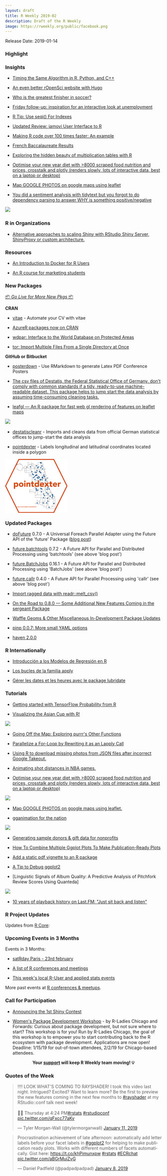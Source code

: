 ```yaml
---
layout: draft
title: R Weekly 2019-02
description: Draft of the R Weekly
image: https://rweekly.org/public/facebook.png
---
```


Release Date: 2019-01-14

###  Highlight



### Insights


+ [Timing the Same Algorithm in R, Python, and C++](http://www.win-vector.com/blog/2019/01/timing-of-the-same-algorithm-in-r-python-and-c/)

+ [An even better rOpenSci website with Hugo](https://ropensci.org/technotes/2019/01/09/hugo/)

+ [Who is the greatest finisher in soccer?](https://blog.revolutionanalytics.com/2019/01/best-finishers-in-football.html)

+ [Friday follow-up: inspiration for an interactive look at unemployment](https://austinwehrwein.com/data-visualization/unemployment/)

+ [R Tip: Use seqi() For Indexes](http://www.win-vector.com/blog/2019/01/r-tip-use-seqi-for-indexes/)

+ [Updated Review: jamovi User Interface to R](http://r4stats.com/2019/01/09/updated-review-jamovi/)

+ [Making R code over 100 times faster: An example](https://ssds.stanford.edu/making-r-code-over-100-times-faster-example)

+ [French Baccalaureate Results](https://nycdatascience.com/blog/r/french-baccalaureate-results/)

+ [Exploring the hidden beauty of multiplication tables with R](https://solmos.netlify.com/post/2018-11-06-multiplication-table/multiplication-table-with-r/)


+ [Optimise your new year diet with >8000 scraped food nutrition and prices, crosstalk and plotly (renders slowly, lots of interactive data, best on a laptop or desktop)](https://nacnudus.github.io/duncangarmonsway/posts/2019-01-07-food-nutrition-and-price/)


+ [Map GOOGLE PHOTOS on google maps using leaflet](https://dataplayground.netlify.com/blog/google-photos-mapping/)

+ [You did a sentiment analysis with tidytext but you forgot to do dependency parsing to answer WHY is something positive/negative](http://www.bnosac.be/index.php/blog/85-you-did-a-sentiment-analysis-with-tidytext-but-you-forgot-to-do-dependency-parsing-to-answer-why-is-something-positive-negative)

![](http://www.bnosac.be/images/bnosac/blog/sentiment-and-dependency-parsing.png)

###  R in Organizations

+ [Alternative approaches to scaling Shiny with RStudio Shiny Server, ShinyProxy or custom architecture.](https://appsilon.com/alternatives-to-scaling-shiny/)

###  Resources

+ [An Introduction to Docker for R Users](https://colinfay.me/docker-r-reproducibility/)

+ [An R course for marketing students](https://bookdown.org/content/1340/)


###  New Packages


<p class="added-hostname"><a href="https://rweekly.org/live" target="_blank" class="externalLink">📦 <i>Go Live for More New Pkgs</i> 📦</a></p>

**CRAN**

+ [vitae](https://blog.mitchelloharawild.com/blog/vitae/) - Automate your CV with vitae

+ [AzureR packages now on CRAN](https://blog.revolutionanalytics.com/2019/01/azurer-packages-now-on-cran.html)

+ [wdpar: Interface to the World Database on Protected Areas](https://cran.r-project.org/web/packages/wdpar/index.html)

+ [tor: Import Multiple Files From a Single Directory at Once](https://cran.r-project.org/web/packages/wdpar/index.html)


**GitHub or Bitbucket**

+ [posterdown](https://github.com/brentthorne/posterdown) - Use RMarkdown to generate Latex PDF Conference Posters

+ [The csv files of Destatis, the Federal Statistical Office of Germany, don't comply with common standards if a tidy, ready-to-use machine-readable dataset. This package helps to jump start the data analysis by assuming time-consuming cleaning tasks.](https://github.com/cutterkom/destatiscleanr)

+ [leafgl — An R package for fast web gl rendering of features on leaflet maps](https://github.com/r-spatial/leafgl)

![](https://raw.githubusercontent.com/r-spatial/leafgl/master/readme_figs/pts_blue.png)

+ [destatiscleanr](https://github.com/cutterkom/destatiscleanr) - Imports and cleans data from official German statistical offices to jump-start the data analysis

+ [pointdexter](https://cenuno.github.io/pointdexter/) - Labels longitudinal and latitudinal coordinates located inside a polygon

<a href="https://cenuno.github.io/pointdexter/">
<img src="https://github.com/cenuno/pointdexter/raw/master/man/figures/logo.png" align="middle" width="200"/>
</a>


### Updated Packages

+ [doFuture](https://cran.r-project.org/package=doFuture) 0.7.0 - A Universal Foreach Parallel Adapter using the Future API of the 'future' Package ([blog post](https://www.jottr.org/2019/01/07/maintenance-updates-of-future-backends-and-dofuture/))

+ [future.batchtools](https://cran.r-project.org/package=future.batchtools) 0.7.2 - A Future API for Parallel and Distributed Processing using 'batchtools' (see above 'blog post')

+ [future.BatchJobs](https://cran.r-project.org/package=future.BatchJobs) 0.16.1 - A Future API for Parallel and Distributed Processing using 'BatchJobs' (see above 'blog post')

+ [future.callr](https://cran.r-project.org/package=future.callr) 0.4.0 - A Future API for Parallel Processing using 'callr' (see above 'blog post')

+ [Import ragged data with readr::melt_csv()](https://twitter.com/padpadpadpad/status/1082686437793894400)

+ [On the Road to 0.8.0 — Some Additional New Features Coming in the sergeant Package](https://rud.is/b/2019/01/09/on-the-road-to-0-8-0-some-additional-new-features-coming-in-the-sergeant-package/)

+ [Waffle Geoms & Other Miscellaneous In-Development Package Updates](https://rud.is/b/2019/01/10/waffle-geoms-other-miscellaneous-in-development-package-updates/)

+ [pinp 0.0.7: More small YAML options](http://dirk.eddelbuettel.com/blog/2019/01/11/#pinp_0.0.7)

+ [haven 2.0.0](https://www.tidyverse.org/articles/2019/01/haven-2-0-0/)

### R Internationally

+ [Introducción a los Modelos de Regresión en R](https://medium.com/datos-y-ciencia/introducci%C3%B3n-a-los-modelos-de-regresi%C3%B3n-en-r-6ef5a4c47a8f)

+ [Los bucles de la familia apply](https://guamandseduardo.rbind.io/post/familia-apply/)

+ [Gérer les dates et les heures avec le package lubridate](https://statistique-et-logiciel-r.com/gerer-les-dates-et-les-heures-avec-le-package-lubridate/)

###  Tutorials


+ [Getting started with TensorFlow Probability from R](https://blogs.rstudio.com/tensorflow/posts/2019-01-08-getting-started-with-tf-probability/)

+ [Visualizing the Asian Cup with R!](https://ryo-n7.github.io/2019-01-11-visualize-asian-cup/)

![](https://i.imgur.com/F5TOJQP.png)

+ [Going Off the Map: Exploring purrr's Other Functions](https://hookedondata.org/going-off-the-map/)

+ [Parallelize a For-Loop by Rewriting it as an Lapply Call](https://www.jottr.org/2019/01/11/parallelize-a-for-loop-by-rewriting-it-as-an-lapply-call/)

+ [Using R to download missing photos from JSON files after incorrect Google Takeout. ](https://dataplayground.netlify.com/blog/google-takeout-missing-photos-download-them-on-your-own/)

+ [Animating shot distances in NBA games.](https://luisdva.github.io/rstats/bball-shots/)

+ [Optimise your new year diet with >8000 scraped food nutrition and prices, crosstalk and plotly (renders slowly, lots of interactive data, best on a laptop or desktop)](https://nacnudus.github.io/duncangarmonsway/posts/2019-01-07-food-nutrition-and-price/)

![](https://nacnudus.github.io/duncangarmonsway/posts/2019-01-07-food-nutrition-and-price/2019-01-07-food-nutrition-and-price_files/figure-html5/price-1.png)

+ [Map GOOGLE PHOTOS on google maps using leaflet.](https://dataplayground.netlify.com/blog/google-photos-mapping/)

+ [gganimation for the nation](https://www.johnmackintosh.com/2019-01-06-gganimation-for-the-nation/)

![](https://www.johnmackintosh.com/img/newgganimate.gif)

+ [Generating sample donors & gift data for nonprofits](https://austinwehrwein.com/tutorials/gifttable/)

+ [How To Combine Multiple Ggplot Plots To Make Publication-Ready Plots](https://datascienceplus.com/how-to-combine-multiple-ggplot-plots-to-make-publication-ready-plots/)

+ [Add a static pdf vignette to an R package](http://www.markvanderloo.eu/yaRb/2019/01/11/add-a-static-pdf-vignette-to-an-r-package/)

+ [A Tip to Debug ggplot2](https://yutani.rbind.io/post/a-tip-to-debug-ggplot2/)

+ [Linguistic Signals of Album Quality: A Predictive Analysis of Pitchfork Review Scores Using Quanteda]

![](https://1.bp.blogspot.com/-o-IpnxzwS0w/W542K9dxBTI/AAAAAAAAAcI/hbc4-wh0gN8k3dnHlL_aIS7h4kVhq_CtwCLcBGAs/s1600/top_features.png)

+ [10 years of playback history on Last.FM: "Just sit back and listen"](http://rcrastinate.blogspot.com/2019/01/10-years-of-playback-history-on-lastfm.html)

<!--<div class="post-more-begi
n"></div><div class="post-more-end"></div>-->

###  R Project Updates

Updates from [R Core](http://developer.r-project.org/blosxom.cgi/R-devel/NEWS):


###  Upcoming Events in 3 Months

Events in 3 Months:

+ [satRday Paris - 23rd february](https://paris2019.satrdays.org/)

+ [A list of R conferences and meetings](https://jumpingrivers.github.io/meetingsR/events.html)

+ [This week's local R-User and applied stats events](https://community.rstudio.com/c/irl)

More past events at [R conferences & meetups](https://conf.rweekly.org).



###  Call for Participation

+ [Announcing the 1st Shiny Contest](https://blog.rstudio.com/2019/01/07/first-shiny-contest/)

+ [Women's Package Development Workshop](https://forwards.github.io/edu/chicago/) - by R-Ladies Chicago and Forwards: Curious about package development, but not sure where to start? This workshop is for you! Run by R-Ladies Chicago, the goal of this workshop is to empower you to start contributing back to the R ecosystem with package development. Applications are now open! Deadline: 1/15/19 for out-of-town attendees, 2/2/19 for Chicago-based attendees.

<p class="hide-support added-hostname support-rweekly" style="text-align: center;font-weight: bold;">Your <a class="non-visited externalLink" href="https://www.patreon.com/rweekly" onclick="pas(this)">support</a> will keep R Weekly team moving! 💡</p>

###  Quotes of the Week

<blockquote class="twitter-tweet" data-lang="en"><p lang="en" dir="ltr">‼️‼️ LOOK WHAT&#39;S COMING TO RAYSHADER! I took this video last night. Intrigued? Excited? Want to learn more? Be the first to preview the new features coming in the next few months to <a href="https://twitter.com/hashtag/rayshader?src=hash&amp;ref_src=twsrc%5Etfw">#rayshader</a> at my RStudio::conf talk next week!<br><br>📅⏰ Thursday at 4:24 PM<a href="https://twitter.com/hashtag/rstats?src=hash&amp;ref_src=twsrc%5Etfw">#rstats</a> <a href="https://twitter.com/hashtag/rstudioconf?src=hash&amp;ref_src=twsrc%5Etfw">#rstudioconf</a> <a href="https://t.co/qFxcc77aKv">pic.twitter.com/qFxcc77aKv</a></p>&mdash; Tyler Morgan-Wall (@tylermorganwall) <a href="https://twitter.com/tylermorganwall/status/1083707650792189953?ref_src=twsrc%5Etfw">January 11, 2019</a></blockquote>


<blockquote class="twitter-tweet" data-lang="en"><p lang="en" dir="ltr">Procrastination achievement of late afternoon: automatically add letter labels before your facet labels in <a href="https://twitter.com/hashtag/ggplot2?src=hash&amp;ref_src=twsrc%5Etfw">#ggplot2</a> for helping to make publication ready plots. Works with different numbers of facets automatically. Gist here: <a href="https://t.co/khPimunxpw">https://t.co/khPimunxpw</a> <a href="https://twitter.com/hashtag/rstats?src=hash&amp;ref_src=twsrc%5Etfw">#rstats</a> <a href="https://twitter.com/hashtag/ECRchat?src=hash&amp;ref_src=twsrc%5Etfw">#ECRchat</a> <a href="https://t.co/aBGrMuiZvG">pic.twitter.com/aBGrMuiZvG</a></p>&mdash; Daniel Padfield (@padpadpadpad) <a href="https://twitter.com/padpadpadpad/status/1082686437793894400?ref_src=twsrc%5Etfw">January 8, 2019</a></blockquote>
<script async src="https://platform.twitter.com/widgets.js" charset="utf-8"></script>
